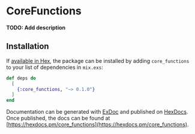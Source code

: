 # CoreFunctions

**TODO: Add description**

## Installation

If [available in Hex](https://hex.pm/docs/publish), the package can be installed
by adding `core_functions` to your list of dependencies in `mix.exs`:

```elixir
def deps do
  [
    {:core_functions, "~> 0.1.0"}
  ]
end
```

Documentation can be generated with [ExDoc](https://github.com/elixir-lang/ex_doc)
and published on [HexDocs](https://hexdocs.pm). Once published, the docs can
be found at [https://hexdocs.pm/core_functions](https://hexdocs.pm/core_functions).

